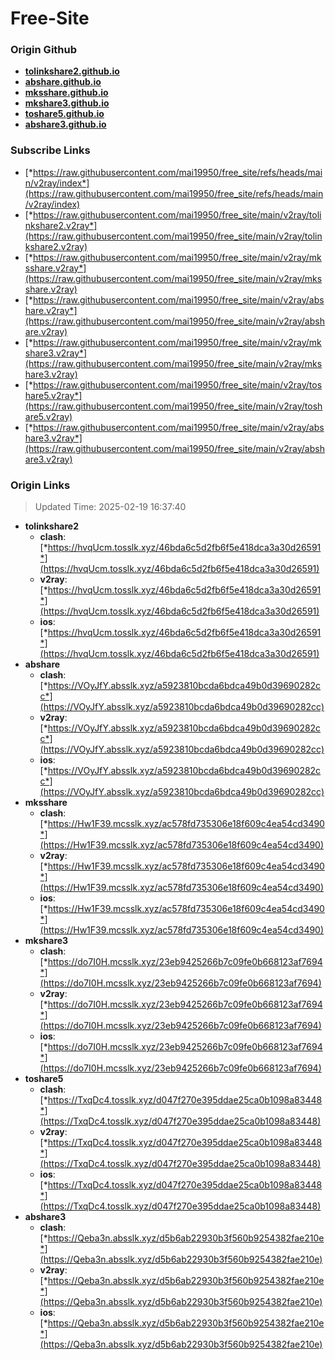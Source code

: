 # Free-Site

### Origin Github

- [**tolinkshare2.github.io**](https://github.com/tolinkshare2/tolinkshare2.github.io)
- [**abshare.github.io**](https://github.com/abshare/abshare.github.io)
- [**mksshare.github.io**](https://github.com/mksshare/mksshare.github.io)
- [**mkshare3.github.io**](https://github.com/mkshare3/mkshare3.github.io)
- [**toshare5.github.io**](https://github.com/toshare5/toshare5.github.io)
- [**abshare3.github.io**](https://github.com/abshare3/abshare3.github.io)

### Subscribe Links

- [*https://raw.githubusercontent.com/mai19950/free_site/refs/heads/main/v2ray/index*](https://raw.githubusercontent.com/mai19950/free_site/refs/heads/main/v2ray/index)
- [*https://raw.githubusercontent.com/mai19950/free_site/main/v2ray/tolinkshare2.v2ray*](https://raw.githubusercontent.com/mai19950/free_site/main/v2ray/tolinkshare2.v2ray)
- [*https://raw.githubusercontent.com/mai19950/free_site/main/v2ray/mksshare.v2ray*](https://raw.githubusercontent.com/mai19950/free_site/main/v2ray/mksshare.v2ray)
- [*https://raw.githubusercontent.com/mai19950/free_site/main/v2ray/abshare.v2ray*](https://raw.githubusercontent.com/mai19950/free_site/main/v2ray/abshare.v2ray)
- [*https://raw.githubusercontent.com/mai19950/free_site/main/v2ray/mkshare3.v2ray*](https://raw.githubusercontent.com/mai19950/free_site/main/v2ray/mkshare3.v2ray)
- [*https://raw.githubusercontent.com/mai19950/free_site/main/v2ray/toshare5.v2ray*](https://raw.githubusercontent.com/mai19950/free_site/main/v2ray/toshare5.v2ray)
- [*https://raw.githubusercontent.com/mai19950/free_site/main/v2ray/abshare3.v2ray*](https://raw.githubusercontent.com/mai19950/free_site/main/v2ray/abshare3.v2ray)

### Origin Links

> Updated Time: 2025-02-19 16:37:40

- **tolinkshare2**
  - **clash**: [*https://hvqUcm.tosslk.xyz/46bda6c5d2fb6f5e418dca3a30d26591*](https://hvqUcm.tosslk.xyz/46bda6c5d2fb6f5e418dca3a30d26591)
  - **v2ray**: [*https://hvqUcm.tosslk.xyz/46bda6c5d2fb6f5e418dca3a30d26591*](https://hvqUcm.tosslk.xyz/46bda6c5d2fb6f5e418dca3a30d26591)
  - **ios**: [*https://hvqUcm.tosslk.xyz/46bda6c5d2fb6f5e418dca3a30d26591*](https://hvqUcm.tosslk.xyz/46bda6c5d2fb6f5e418dca3a30d26591)
- **abshare**
  - **clash**: [*https://VOyJfY.absslk.xyz/a5923810bcda6bdca49b0d39690282cc*](https://VOyJfY.absslk.xyz/a5923810bcda6bdca49b0d39690282cc)
  - **v2ray**: [*https://VOyJfY.absslk.xyz/a5923810bcda6bdca49b0d39690282cc*](https://VOyJfY.absslk.xyz/a5923810bcda6bdca49b0d39690282cc)
  - **ios**: [*https://VOyJfY.absslk.xyz/a5923810bcda6bdca49b0d39690282cc*](https://VOyJfY.absslk.xyz/a5923810bcda6bdca49b0d39690282cc)
- **mksshare**
  - **clash**: [*https://Hw1F39.mcsslk.xyz/ac578fd735306e18f609c4ea54cd3490*](https://Hw1F39.mcsslk.xyz/ac578fd735306e18f609c4ea54cd3490)
  - **v2ray**: [*https://Hw1F39.mcsslk.xyz/ac578fd735306e18f609c4ea54cd3490*](https://Hw1F39.mcsslk.xyz/ac578fd735306e18f609c4ea54cd3490)
  - **ios**: [*https://Hw1F39.mcsslk.xyz/ac578fd735306e18f609c4ea54cd3490*](https://Hw1F39.mcsslk.xyz/ac578fd735306e18f609c4ea54cd3490)
- **mkshare3**
  - **clash**: [*https://do7I0H.mcsslk.xyz/23eb9425266b7c09fe0b668123af7694*](https://do7I0H.mcsslk.xyz/23eb9425266b7c09fe0b668123af7694)
  - **v2ray**: [*https://do7I0H.mcsslk.xyz/23eb9425266b7c09fe0b668123af7694*](https://do7I0H.mcsslk.xyz/23eb9425266b7c09fe0b668123af7694)
  - **ios**: [*https://do7I0H.mcsslk.xyz/23eb9425266b7c09fe0b668123af7694*](https://do7I0H.mcsslk.xyz/23eb9425266b7c09fe0b668123af7694)
- **toshare5**
  - **clash**: [*https://TxqDc4.tosslk.xyz/d047f270e395ddae25ca0b1098a83448*](https://TxqDc4.tosslk.xyz/d047f270e395ddae25ca0b1098a83448)
  - **v2ray**: [*https://TxqDc4.tosslk.xyz/d047f270e395ddae25ca0b1098a83448*](https://TxqDc4.tosslk.xyz/d047f270e395ddae25ca0b1098a83448)
  - **ios**: [*https://TxqDc4.tosslk.xyz/d047f270e395ddae25ca0b1098a83448*](https://TxqDc4.tosslk.xyz/d047f270e395ddae25ca0b1098a83448)
- **abshare3**
  - **clash**: [*https://Qeba3n.absslk.xyz/d5b6ab22930b3f560b9254382fae210e*](https://Qeba3n.absslk.xyz/d5b6ab22930b3f560b9254382fae210e)
  - **v2ray**: [*https://Qeba3n.absslk.xyz/d5b6ab22930b3f560b9254382fae210e*](https://Qeba3n.absslk.xyz/d5b6ab22930b3f560b9254382fae210e)
  - **ios**: [*https://Qeba3n.absslk.xyz/d5b6ab22930b3f560b9254382fae210e*](https://Qeba3n.absslk.xyz/d5b6ab22930b3f560b9254382fae210e)
